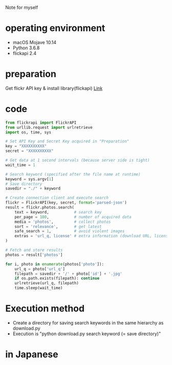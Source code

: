 Note for myself

# operating environment
- macOS Mojave 10.14
- Python 3.6.8
- flickapi 2.4

# preparation
Get flickr API key & install library(flickapi) [Link](http://ykubot.com/2017/11/05/flickr-api/)

# code
```python:download.py
from flickrapi import FlickrAPI
from urllib.request import urlretrieve
import os, time, sys

# Set API Key and Secret Key acquired in "Preparation"
key = "XXXXXXXXXX"
secret = "XXXXXXXXXX"

# Get data at 1 second intervals (because server side is tight)
wait_time = 1

# Search keyword (specified after the file name at runtime)
keyword = sys.argv[1]
# Save directory
savedir = "./" + keyword

# Create connection client and execute search
flickr = FlickrAPI(key, secret, format='parsed-json')
result = flickr.photos.search(
    text = keyword,           # search key
    per_page = 100,           # number of acquired data
    media = 'photos',         # collect photos
    sort = 'relevance',       # get latest
    safe_search = 1,          # avoid violent images
    extras = 'url_q, license' # extra information (download URL, license)
)

# Fetch and store results
photos = result['photos']

for i, photo in enumerate(photos['photo']):
    url_q = photo['url_q']
    filepath = savedir + '/' + photo['id'] + '.jpg'
    if os.path.exists(filepath): continue
    urlretrieve(url_q, filepath)
    time.sleep(wait_time)
```

# Execution method
- Create a directory for saving search keywords in the same hierarchy as download.py
- Execution is "python download.py search keyword (= save directory)"

# in Japanese
